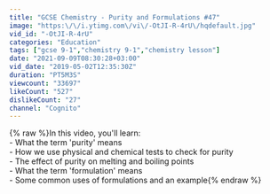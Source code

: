 ```yaml
---
title: "GCSE Chemistry - Purity and Formulations #47"
image: "https:\/\/i.ytimg.com\/vi\/-OtJI-R-4rU\/hqdefault.jpg"
vid_id: "-OtJI-R-4rU"
categories: "Education"
tags: ["gcse 9-1","chemistry 9-1","chemistry lesson"]
date: "2021-09-09T08:30:28+03:00"
vid_date: "2019-05-02T12:35:30Z"
duration: "PT5M3S"
viewcount: "33697"
likeCount: "527"
dislikeCount: "27"
channel: "Cognito"
---
```

{% raw %}In this video, you'll learn:<br />- What the term 'purity' means<br />- How we use physical and chemical tests to check for purity<br />- The effect of purity on melting and boiling points<br />- What the term 'formulation' means<br />- Some common uses of formulations and an example{% endraw %}
